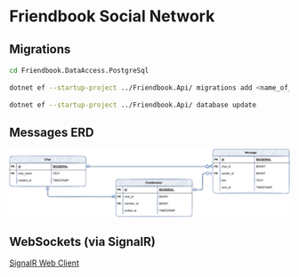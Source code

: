 # Friendbook Social Network

## Migrations

```bash
cd Friendbook.DataAccess.PostgreSql
```

```bash
dotnet ef --startup-project ../Friendbook.Api/ migrations add <name_of_migration>
```

```bash
dotnet ef --startup-project ../Friendbook.Api/ database update
```

## Messages ERD

![Messages ERD](images/messages-erd.png)

## WebSockets (via SignalR)

[SignalR Web Client](https://gourav-d.github.io/SignalR-Web-Client/dist/)
